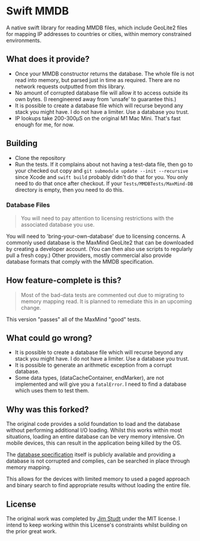 # Swift MMDB

A native swift library for reading MMDB files, which include GeoLite2 files 
for mapping IP addresses to countries or cities, within memory constrained 
environments.

## What does it provide?

- Once your MMDB constructor returns the database. The whole file is not 
  read into memory, but parsed just in time as required. There are no 
  network requests outputted from this library.
- No amount of corrupted database file will allow it to access outside
  its own bytes. (I reengineered away from 'unsafe' to guarantee this.)
- It is possible to create a database file which will recurse beyond any 
  stack you might have. I do not have a limiter. Use a database you trust.
- IP lookups take 200-300µS on the original M1 Mac Mini. That's fast enough
  for me, for now. 

## Building

- Clone the repository
- Run the tests. If it complains about not having a test-data file, then go to your
  checked out copy and `git submodule update --init --recursive` since Xcode and 
  `swift build` probably didn't do that for you. You only need to do that once after checkout.
  If your `Tests/MMDBTests/MaxMind-DB` directory is empty, then you need to do this.
  
### Database Files

> You will need to pay attention to licensing restrictions with the
> associated database you use.

You will need to 'bring-your-own-database' due to licensing concerns. A 
commonly used database is the MaxMind GeoLite2 that can be downloaded by 
creating a developer account. (You can then also use scripts to regularly 
pull a fresh copy.) Other providers, mostly commercial also provide database 
formats that comply with the MMDB specification.

## How feature-complete is this?

> Most of the bad-data tests are commented out due to migrating to memory mapping read.
> It is planned to remediate this in an upcoming change.

This version "passes" all of the MaxMind "good" tests.

## What could go wrong?

- It is possible to create a database file which will recurse beyond any 
  stack you might have. I do not have a limiter. Use a database you trust.
- It is possible to generate an arithmetic exception from a corrupt database.
- Some data types, (dataCacheContainer, endMarker), are
  not implemented and will give you a `fatalError`. I need to find a database which
  uses them to test them.

## Why was this forked?

The original code provides a solid foundation to load and the database without performing
additional I/O loading. Whilst this works within most situations, loading an entire
database can be very memory intensive. On mobile devices, this can result in the application
being killed by the OS.

The [database specification](https://maxmind.github.io/MaxMind-DB/) itself is publicly 
available and providing a database is not corrupted and complies, can be searched in place
through memory mapping. 

This allows for the devices with limited memory to used a paged approach and binary search 
to find appropriate results without loading the entire file.

## License

The original work was completed by [Jim Studt](https://github.com/jimstudt/swift-mmdb) 
under the MIT license. I intend to keep working within this License's constraints whilst
building on the prior great work.

